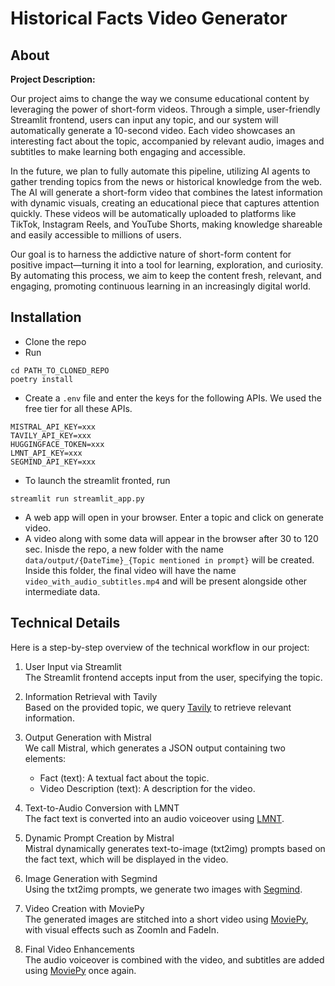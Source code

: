 # Historical Facts Video Generator

## About

**Project Description:**

Our project aims to change the way we consume educational content by leveraging the power of short-form videos. Through a simple, user-friendly Streamlit frontend, users can input any topic, and our system will automatically generate a 10-second video. Each video showcases an interesting fact about the topic, accompanied by relevant audio, images and subtitles to make learning both engaging and accessible.

In the future, we plan to fully automate this pipeline, utilizing AI agents to gather trending topics from the news or historical knowledge from the web. The AI will generate a short-form video that combines the latest information with dynamic visuals, creating an educational piece that captures attention quickly. These videos will be automatically uploaded to platforms like TikTok, Instagram Reels, and YouTube Shorts, making knowledge shareable and easily accessible to millions of users.

Our goal is to harness the addictive nature of short-form content for positive impact—turning it into a tool for learning, exploration, and curiosity. By automating this process, we aim to keep the content fresh, relevant, and engaging, promoting continuous learning in an increasingly digital world.

## Installation

* Clone the repo
* Run 
``` 
cd PATH_TO_CLONED_REPO
poetry install
```
* Create a `.env` file and enter the keys for the following APIs. We used the free tier for all these APIs.
```
MISTRAL_API_KEY=xxx
TAVILY_API_KEY=xxx
HUGGINGFACE_TOKEN=xxx
LMNT_API_KEY=xxx
SEGMIND_API_KEY=xxx
```
* To launch the streamlit fronted, run

``` 
streamlit run streamlit_app.py 
```
* A web app will open in your browser. Enter a topic and click on generate video.
* A video along with some data will appear in the browser after 30 to 120 sec. Inisde the repo, a new folder with the name `data/output/{DateTime}_{Topic mentioned in prompt}` will be created. Inside this folder, the final video will have the name `video_with_audio_subtitles.mp4` and will be present alongside other intermediate data.


## Technical Details

Here is a step-by-step overview of the technical workflow in our project:

1. User Input via Streamlit  
   The Streamlit frontend accepts input from the user, specifying the topic.

2. Information Retrieval with Tavily  
   Based on the provided topic, we query [Tavily](https://tavily.com/) to retrieve relevant information.

3. Output Generation with Mistral  
   We call Mistral, which generates a JSON output containing two elements:  
   - Fact (text): A textual fact about the topic.  
   - Video Description (text): A description for the video.

4. Text-to-Audio Conversion with LMNT  
   The fact text is converted into an audio voiceover using [LMNT](https://www.lmnt.com/).

5. Dynamic Prompt Creation by Mistral  
   Mistral dynamically generates text-to-image (txt2img) prompts based on the fact text, which will be displayed in the video.

6. Image Generation with Segmind  
   Using the txt2img prompts, we generate two images with [Segmind](https://www.segmind.com/).

7. Video Creation with MoviePy  
   The generated images are stitched into a short video using [MoviePy](https://zulko.github.io/moviepy/), with visual effects such as ZoomIn and FadeIn.

8. Final Video Enhancements  
   The audio voiceover is combined with the video, and subtitles are added using [MoviePy](https://zulko.github.io/moviepy/) once again.

